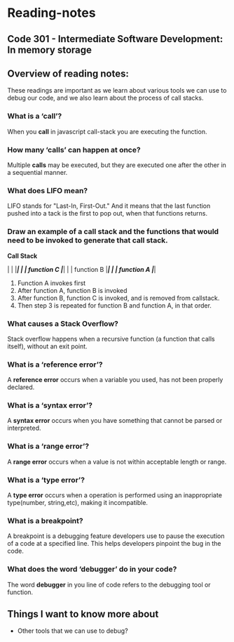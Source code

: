# Reading-notes

## Code 301 - Intermediate Software Development: In memory storage

## Overview of reading notes:

These readings are important as we learn about various tools we can use to debug our code, and we also learn about the process of call stacks.

### What is a ‘call’?

When you **call** in javascript call-stack you are executing the function.

### How many ‘calls’ can happen at once?

Multiple **calls** may be executed, but they are executed one after the other in a sequential manner.

### What does LIFO mean?

LIFO stands for "Last-In, First-Out." And it means that the last function pushed into a tack is the first to pop out, when that functions returns.

### Draw an example of a call stack and the functions that would need to be invoked to generate that call stack.

**Call Stack**

|       |
|_______|
|       |   function C
|_______|
|       |   function B
|_______|
|       |   function A
|_______|

 1. Function A invokes first
 2. After function A, function B is invoked
 3. After function B, function C is invoked, and is removed from callstack.
 5. Then step 3 is repeated for function B and function A, in that order.


### What causes a Stack Overflow?

Stack overflow happens when a recursive function (a function that calls itself), without an exit point.

### What is a ‘reference error’?

A **reference error** occurs when a variable you used, has not been properly declared.

### What is a ‘syntax error’?

A **syntax error** occurs when you have something that cannot be parsed or interpreted.

### What is a ‘range error’?

A **range error** occurs when a value is not within acceptable length or range.

### What is a ‘type error’?

A **type error** occurs when a operation is performed using an inappropriate type(number, string,etc), making it incompatible.

### What is a breakpoint?

A breakpoint is a debugging feature developers use to pause the execution of a code at a specified line. This helps developers pinpoint the bug in the code.

### What does the word ‘debugger’ do in your code?

The word **debugger** in you line of code refers to the debugging tool or function.

## Things I want to know more about

* Other tools that we can use to debug?